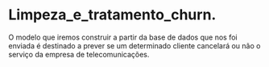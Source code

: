 # Limpeza_e_tratamento_churn.
O modelo que iremos construir a partir da base de dados que nos foi enviada é destinado a prever se um determinado cliente cancelará ou não o serviço da empresa de telecomunicações.

